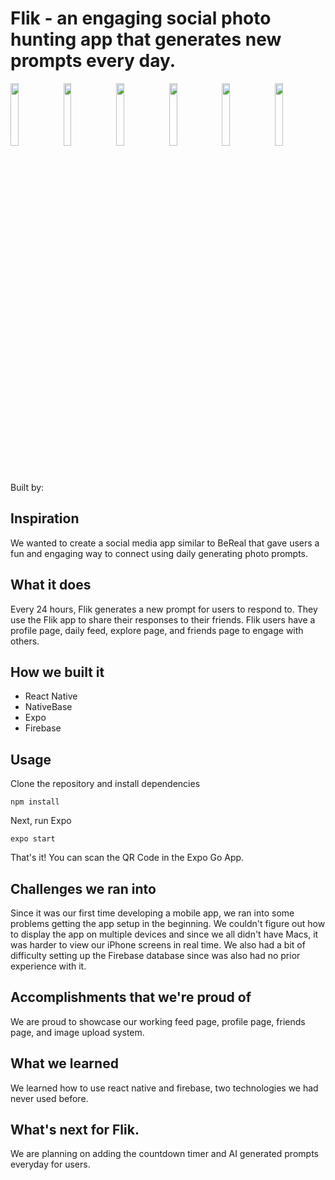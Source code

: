 
# Flik - an engaging social photo hunting app that generates new prompts every day.
<p float="left">
  <img src="https://user-images.githubusercontent.com/69439997/189598992-0488ec29-6ab6-4c4d-81c7-e9c0219edaad.jpeg" width="16%" />
  <img src="https://user-images.githubusercontent.com/69439997/189599008-d1eb3720-d5a7-407d-8922-7283f9723e2f.jpeg" width="16%" /> 
  <img src="https://user-images.githubusercontent.com/69439997/189599011-9c42c88a-3976-4aeb-9773-7458e690db7d.jpeg" width="16%" />
  <img src="https://user-images.githubusercontent.com/69439997/189599013-eb6134fa-7968-4dbc-830b-7b7831d2bb1e.jpeg" width="16%" />
  <img src="https://user-images.githubusercontent.com/69439997/189599014-783eaac8-7f74-43da-b63d-1a50aa61565e.jpeg" width="16%" /> 
  <img src="https://user-images.githubusercontent.com/69439997/189599015-b0181385-99e4-4c35-89b5-a349c61a42d9.jpeg" width="16%" />
</p>

Built by: 

## Inspiration
We wanted to create a social media app similar to BeReal that gave users a fun and engaging way to connect using daily generating photo prompts.

## What it does
Every 24 hours, Flik generates a new prompt for users to respond to. They use the Flik app to share their responses to their friends. Flik users have a profile page, daily feed, explore page, and friends page to engage with others.

## How we built it
* React Native
* NativeBase
* Expo
* Firebase

## Usage
Clone the repository and install dependencies 
```
npm install
```
Next, run Expo
```
expo start
```
That's it! You can scan the QR Code in the Expo Go App.

## Challenges we ran into
Since it was our first time developing a mobile app, we ran into some problems getting the app setup in the beginning. We couldn't figure out how to display the app on multiple devices and since we all didn't have Macs, it was harder to view our iPhone screens in real time. We also had a bit of difficulty setting up the Firebase database since was also had no prior experience with it.

## Accomplishments that we're proud of
We are proud to showcase our working feed page, profile page, friends page, and image upload system.

## What we learned
We learned how to use react native and firebase, two technologies we had never used before.

## What's next for Flik.
We are planning on adding the countdown timer and AI generated prompts everyday for users.
